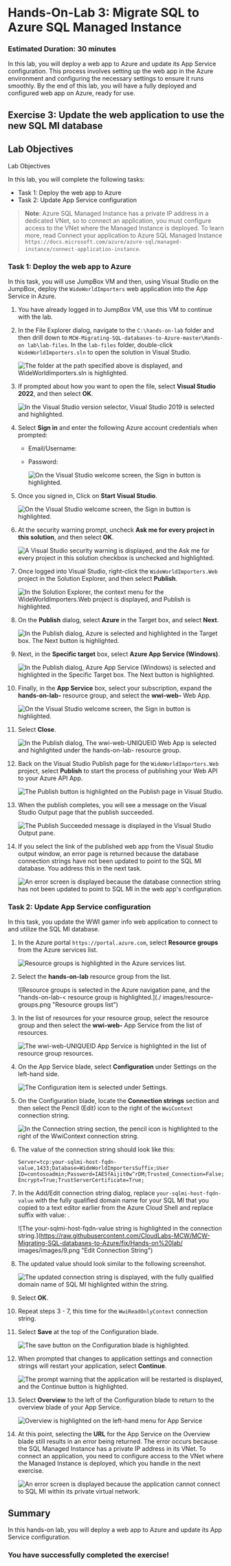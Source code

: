 # Hands-On-Lab 3: Migrate SQL to Azure SQL Managed Instance
### Estimated Duration: 30 minutes
In this lab, you will deploy a web app to Azure and update its App Service configuration. This process involves setting up the web app in the Azure environment and configuring the necessary settings to ensure it runs smoothly. By the end of this lab, you will have a fully deployed and configured web app on Azure, ready for use.

## Exercise 3: Update the web application to use the new SQL MI database
## Lab Objectives

Lab Objectives

In this lab, you will complete the following tasks:

- Task 1: Deploy the web app to Azure
- Task 2: Update App Service configuration

> **Note**: Azure SQL Managed Instance has a private IP address in a dedicated VNet, so to connect an application, you must configure access to the VNet where the Managed Instance is deployed. To learn more, read Connect your application to Azure SQL Managed Instance `https://docs.microsoft.com/azure/azure-sql/managed-instance/connect-application-instance`.

### Task 1: Deploy the web app to Azure

In this task, you will use JumpBox VM and then, using Visual Studio on the JumpBox, deploy the `WideWorldImporters` web application into the App Service in Azure.

1. You have already logged in to JumpBox VM, use this VM to continue with the lab. 

1. In the File Explorer dialog, navigate to the `C:\hands-on-lab` folder and then drill down to `MCW-Migrating-SQL-databases-to-Azure-master\Hands-on lab\lab-files`. In the `lab-files` folder, double-click `WideWorldImporters.sln` to open the solution in Visual Studio.

   ![The folder at the path specified above is displayed, and WideWorldImporters.sln is highlighted.]( images/windows-explorer-lab-files-web-solution.png "Windows Explorer")

1. If prompted about how you want to open the file, select **Visual Studio 2022**, and then select **OK**.

    ![In the Visual Studio version selector, Visual Studio 2019 is selected and highlighted.]( images/datamod2.png "Visual Studio")

1. Select **Sign in** and enter the following Azure account credentials when prompted:
   
   * Email/Username: <inject key="AzureAdUserEmail"></inject>
   * Password: <inject key="AzureAdUserPassword"></inject>

        ![On the Visual Studio welcome screen, the Sign in button is highlighted.]( images/datamod3.png "Visual Studio")

1. Once you signed in, Click on **Start Visual Studio**.

    ![On the Visual Studio welcome screen, the Sign in button is highlighted.]( images/datamod4.png "Visual Studio")

1. At the security warning prompt, uncheck **Ask me for every project in this solution**, and then select **OK**.

    ![A Visual Studio security warning is displayed, and the Ask me for every project in this solution checkbox is unchecked and highlighted.]( images/visual-studio-security-warning.png "Visual Studio")

1. Once logged into Visual Studio, right-click the `WideWorldImporters.Web` project in the Solution Explorer, and then select **Publish**.

    ![In the Solution Explorer, the context menu for the WideWorldImporters.Web project is displayed, and Publish is highlighted.]( images/visual-studio-project-publish.png "Visual Studio")

1. On the **Publish** dialog, select **Azure** in the Target box, and select **Next**.

    ![In the Publish dialog, Azure is selected and highlighted in the Target box. The Next button is highlighted.]( images/updated15.png "Publish API App to Azure")

1. Next, in the **Specific target** box, select **Azure App Service (Windows)**.

    ![In the Publish dialog, Azure App Service (Windows) is selected and highlighted in the Specific Target box. The Next button is highlighted.]( images/datamod6.png "Publish API App to Azure")

1. Finally, in the **App Service** box, select your subscription, expand the **hands-on-lab-<inject key="Suffix" enableCopy="false"/>** resource group, and select the **wwi-web-<inject key="Suffix" enableCopy="false"/>** Web App.

    ![On the Visual Studio welcome screen, the Sign in button is highlighted.]( images/datamod7.png "Visual Studio")

1. Select **Close**.

    ![In the Publish dialog, The wwi-web-UNIQUEID Web App is selected and highlighted under the hands-on-lab- resource group.]( images/close.png "Publish API App to Azure")

1. Back on the Visual Studio Publish page for the `WideWorldImporters.Web` project, select **Publish** to start the process of publishing your Web API to your Azure API App.

    ![The Publish button is highlighted on the Publish page in Visual Studio.]( images/wwi-web-publish.png "Publish")

1. When the publish completes, you will see a message on the Visual Studio Output page that the publish succeeded.

    ![The Publish Succeeded message is displayed in the Visual Studio Output pane.]( images/visual-studio-output-publish-succeeded.png "Visual Studio")

2. If you select the link of the published web app from the Visual Studio output window, an error page is returned because the database connection strings have not been updated to point to the SQL MI database. You address this in the next task.

    ![An error screen is displayed because the database connection string has not been updated to point to SQL MI in the web app's configuration.]( images/web-app-error-screen.png "Web App error")
### Task 2: Update App Service configuration

In this task, you update the WWI gamer info web application to connect to and utilize the SQL MI database.

1. In the Azure portal `https://portal.azure.com`, select **Resource groups** from the Azure services list.

   ![Resource groups is highlighted in the Azure services list.]( images/datamod13.png "Azure services")

2. Select the **hands-on-lab<inject key="Resource Group Name" enableCopy="false"/>** resource group from the list.

   ![Resource groups is selected in the Azure navigation pane, and the "hands-on-lab-< resource group is highlighted.](./ images/resource-groups.png "Resource groups list")

3. In the list of resources for your resource group, select the **<inject key="Resource Group Name" enableCopy="false"/>** resource group and then select the **wwi-web-<inject key="Suffix" enableCopy="false"/>** App Service from the list of resources.

   ![The wwi-web-UNIQUEID App Service is highlighted in the list of resource group resources.]( images/datamod9.png "Resource group")

4. On the App Service blade, select **Configuration** under Settings on the left-hand side.

   ![The Configuration item is selected under Settings.]( images/app-service-configuration-menu.png "Configuration")

5. On the Configuration blade, locate the **Connection strings** section and then select the Pencil (Edit) icon to the right of the `WwiContext` connection string.

   ![In the Connection string section, the pencil icon is highlighted to the right of the WwiContext connection string.]( images/app-service-configuration-connection-strings.png "Connection Strings")

6. The value of the connection string should look like this:
    
    ``
    Server=tcp:your-sqlmi-host-fqdn-value,1433;Database=WideWorldImportersSuffix;User ID=contosoadmin;Password=IAE5fAijit0w^rDM;Trusted_Connection=False;Encrypt=True;TrustServerCertificate=True;
    ``

8. In the Add/Edit connection string dialog, replace `your-sqlmi-host-fqdn-value` with the fully qualified domain name for your SQL MI that you copied to a text editor earlier from the Azure Cloud Shell and replace suffix with value: <inject key="suffix" />.

   ![The your-sqlmi-host-fqdn-value string is highlighted in the connection string.](https://raw.githubusercontent.com/CloudLabs-MCW/MCW-Migrating-SQL-databases-to-Azure/fix/Hands-on%20lab/ images/images/9.png "Edit Connection String")

9. The updated value should look similar to the following screenshot.

   ![The updated connection string is displayed, with the fully qualified domain name of SQL MI highlighted within the string.]( images/app-service-configuration-edit-conn-string-value.png "Connection string value")

10. Select **OK**.

11. Repeat steps 3 - 7, this time for the `WwiReadOnlyContext` connection string.

12. Select **Save** at the top of the Configuration blade.

    ![The save button on the Configuration blade is highlighted.]( images/app-service-configuration-save.png "Save")

13. When prompted that changes to application settings and connection strings will restart your application, select **Continue**.

    ![The prompt warning that the application will be restarted is displayed, and the Continue button is highlighted.]( images/app-service-restart.png "Restart prompt")

14. Select **Overview** to the left of the Configuration blade to return to the overview blade of your App Service.

    ![Overview is highlighted on the left-hand menu for App Service]( images/app-service-overview-menu-item.png "Overview menu item")

15. At this point, selecting the **URL** for the App Service on the Overview blade still results in an error being returned. The error occurs because the SQL Managed Instance has a private IP address in its VNet. To connect an application, you need to configure access to the VNet where the Managed Instance is deployed, which you handle in the next exercise.

    ![An error screen is displayed because the application cannot connect to SQL MI within its private virtual network.]( images/web-app-error-screen.png "Web App error")

## Summary

In this hands-on lab, you will deploy a web app to Azure and update its App Service configuration.

### You have successfully completed the exercise!

